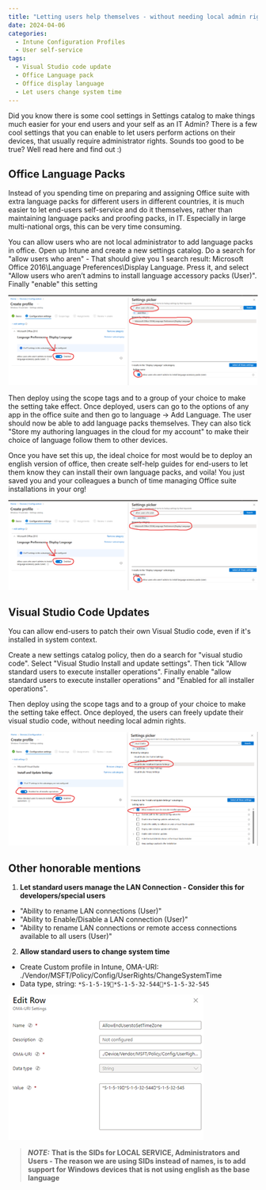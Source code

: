 ```yaml
---
title: "Letting users help themselves - without needing local admin rights"
date: 2024-04-06
categories:
  - Intune Configuration Profiles
  - User self-service
tags:
  - Visual Studio code update
  - Office Language pack
  - Office display language
  - Let users change system time
---
```


Did you know there is some cool settings in Settings catalog to make things much easier for your end users and your self as an IT Admin? There is a few cool settings that you can enable to let users perform actions on their devices, that usually require administrator rights. Sounds too good to be true? Well read here and find out :)


## Office Language Packs
Instead of you spending time on preparing and assigning Office suite with extra language packs for different users in different countries, it is much easier to let end-users self-service and do it themselves, rather than maintaining language packs and proofing packs, in IT. Especially in large multi-national orgs, this can be very time consuming.

You can allow users who are not local administrator to add language packs in office. Open up Intune and create a new settings catalog. Do a search for "allow users who aren" - That should give you 1 search result: Microsoft Office 2016\Language Preferences\Display Language. Press it, and select "Allow users who aren’t admins to install language accessory packs (User)". Finally "enable" this setting

![OfficeLP](/assets/images/2024-04-06-AllowUsers-WhoArentAdmin/SettingsCatalog-OfficeAppInstall.png?raw=true "Office Language Pack")

Then deploy using the scope tags and to a group of your choice to make the setting take effect. Once deployed, users can go to the options of any app in the office suite and then go to language -> Add Language. The user should now be able to add language packs themselves. They can also tick "Store my authoring languages in the cloud for my account" to make their choice of language follow them to other devices.

Once you have set this up, the ideal choice for most would be to deploy an english version of office, then create self-help guides for end-users to let them know they can install their own language packs, and voila! You just saved you and your colleagues a bunch of time managing Office suite installations in your org!

![OfficeLP](/assets/images/2024-04-06-AllowUsers-WhoArentAdmin/SettingsCatalog-OfficeAppInstall.png?raw=true "Office Language Pack")

## Visual Studio Code Updates
You can allow end-users to patch their own Visual Studio code, even if it's installed in system context.

Create a new settings catalog policy, then do a search for "visual studio code". Select "Visual Studio Install and update settings". Then tick "Allow standard users to execute installer operations". Finally enable "allow standard users to execute installer operations" and "Enabled for all installer operations".

Then deploy using the scope tags and to a group of your choice to make the setting take effect. Once deployed, the users can freely update their visual studio code, without needing local admin rights.

![VSCodeUpdate](/assets/images/2024-04-06-AllowUsers-WhoArentAdmin/SettingsCatalog-VisualStudioCodeUpdates.png?raw=true "VS Code Updates")

## Other honorable mentions

1. **Let standard users manage the LAN Connection - Consider this for developers/special users**
* "Ability to rename LAN connections (User)"
* "Ability to Enable/Disable a LAN connection (User)"
* "Ability to rename LAN connections or remote access connections available to all users (User)"

2. **Allow standard users to change system time**
* Create Custom profile in Intune, OMA-URI: ./Vendor/MSFT/Policy/Config/UserRights/ChangeSystemTime
* Data type, string: `*S-1-5-19*S-1-5-32-544*S-1-5-32-545`

![TimezoneOmaURI](/assets/images/2024-04-06-AllowUsers-WhoArentAdmin/TimeZone-OMAURI.png?raw=true "Timezone-OMAURI")



> **_NOTE:_** **That is the SIDs for LOCAL SERVICE, Administrators and Users - The reason we are using SIDs instead of names, is to add support for Windows devices that is not using english as the base language**
